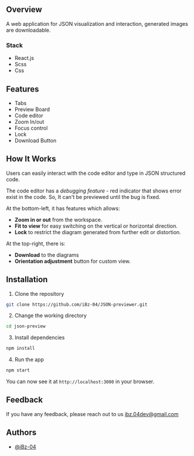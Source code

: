 ## Overview

A  web application for JSON visualization and interaction, generated images are downloadable.

### Stack

- React.js
- Scss
- Css

## Features

- Tabs
- Preview Board
- Code editor
- Zoom In/out
- Focus control
- Lock
- Download Button


## How It Works

Users can easily interact with the code editor and type in JSON structured code.

The code editor has a *debugging feature* - red indicator that shows error exist in the code. So, It can't be previewed until the bug is fixed.

At the bottom-left, it has features which allows:

- **Zoom in or out** from the workspace.
- **Fit to view** for easy switching on the vertical or horizontal direction.
- **Lock** to restrict the diagram generated from further edit or distortion.

At the top-right, there is:

- **Download** to the diagrams
- **Orientation adjustment** button for custom view.


## Installation

1. Clone the repository

```bash
git clone https://github.com/iBz-04/JSON-previewer.git
```

2. Change the working directory

```bash
cd json-preview
```

3. Install dependencies

```bash
npm install
```

4. Run the app

```bash
npm start
```

You can now see it at `http://localhost:3000` in your browser.

## Feedback

If you have any feedback, please reach out to us ibz.04dev@gmail.com


## Authors

- [@iBz-04](https://github.com/iBz-04)
